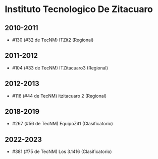 # Instituto Tecnologico De Zitacuaro

## 2010-2011

- #130 (#32 de TecNM) ITZit2 (Regional)

## 2011-2012

- #104 (#33 de TecNM) ITZitacuaro3 (Regional)

## 2012-2013

- #116 (#44 de TecNM) itzitacuaro 2 (Regional)

## 2018-2019

- #267 (#56 de TecNM) EquipoZit1 (Clasificatorio)

## 2022-2023

- #381 (#75 de TecNM) Los 3.1416 (Clasificatorio)


